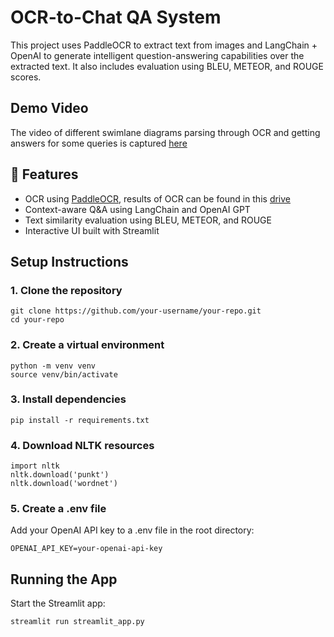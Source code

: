 # OCR-to-Chat QA System

This project uses PaddleOCR to extract text from images and LangChain + OpenAI to generate intelligent question-answering capabilities over the extracted text. It also includes evaluation using BLEU, METEOR, and ROUGE scores.

## Demo Video

The video of different swimlane diagrams parsing through OCR and getting answers for some queries is captured [here](https://drive.google.com/file/d/16Lsx-SoG45bSPrOLD0FcgWfRiras6VHQ/view?usp=sharing)

## 🚀 Features

- OCR using [PaddleOCR](https://github.com/PaddlePaddle/PaddleOCR), results of OCR can be found in this [drive](https://drive.google.com/drive/folders/1gfpbGyFaQiVp3aE1lGQbtLybiTdHQKTk?usp=sharing)
- Context-aware Q&A using LangChain and OpenAI GPT
- Text similarity evaluation using BLEU, METEOR, and ROUGE
- Interactive UI built with Streamlit


## Setup Instructions

### 1. Clone the repository
```
git clone https://github.com/your-username/your-repo.git
cd your-repo
```
### 2. Create a virtual environment
```
python -m venv venv
source venv/bin/activate
```
### 3. Install dependencies
```
pip install -r requirements.txt
```
### 4. Download NLTK resources
```
import nltk
nltk.download('punkt')
nltk.download('wordnet')
```
### 5. Create a .env file
Add your OpenAI API key to a .env file in the root directory:
```
OPENAI_API_KEY=your-openai-api-key
```

## Running the App
Start the Streamlit app:
```
streamlit run streamlit_app.py
```
